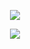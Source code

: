 <div id="header" align="center">

![](https://64.media.tumblr.com/b15fa0f3bb70206bb14cc6a847c61b5e/6aabbea0af91b052-6f/s250x400/a7303ff98458d538c6914bb25dead0580ccd17f8.gifv)

![](https://readme-typing-svg.demolab.com?font=Silkscreen&size=15&pause=1000&color=FFFFFF&center=true&vCenter=true&width=435&lines=Does+the+divine+flow+through+hardware%3F)
